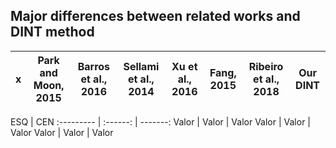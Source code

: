 ## Major differences between related works and DINT method

x | Park and Moon, 2015 | Barros et al., 2016 | Sellami et al., 2014 | Xu et al., 2016 | Fang, 2015 | Ribeiro et al., 2018 | **Our DINT**
:-|:-------------------:|:-------------------:|:--------------------:|:---------------:|:----------:|:--------------------:|:--------------:

ESQ | CEN
:--------- | :------: | -------:
Valor | Valor | Valor
Valor | Valor | Valor
Valor | Valor | Valor


